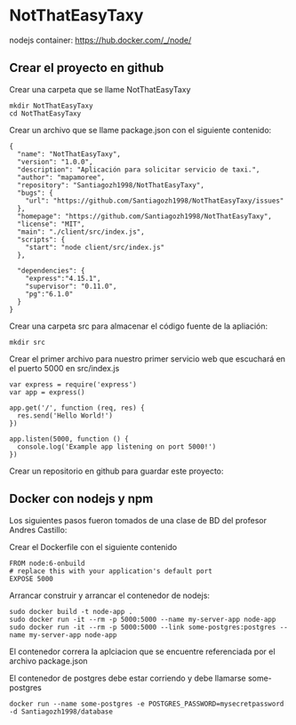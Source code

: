 # NotThatEasyTaxy

nodejs container: https://hub.docker.com/_/node/

## Crear el proyecto en github

Crear una carpeta que se llame NotThatEasyTaxy
```
mkdir NotThatEasyTaxy
cd NotThatEasyTaxy
```



Crear un archivo que se llame package.json con el siguiente contenido:

```
{
  "name": "NotThatEasyTaxy",
  "version": "1.0.0",
  "description": "Aplicación para solicitar servicio de taxi.",
  "author": "mapamoree",
  "repository": "Santiagozh1998/NotThatEasyTaxy",
  "bugs": {
    "url": "https://github.com/Santiagozh1998/NotThatEasyTaxy/issues"
  },
  "homepage": "https://github.com/Santiagozh1998/NotThatEasyTaxy",
  "license": "MIT",
  "main": "./client/src/index.js",
  "scripts": {
    "start": "node client/src/index.js"
  },

  "dependencies": {
    "express":"4.15.1",
    "supervisor": "0.11.0",
    "pg":"6.1.0"
  }
}
```
Crear una carpeta src para almacenar el código fuente de la apliación:
```
mkdir src
```
Crear el primer archivo para nuestro primer servicio web que escuchará en el puerto 5000 en src/index.js
```
var express = require('express')
var app = express()

app.get('/', function (req, res) {
  res.send('Hello World!')
})

app.listen(5000, function () {
  console.log('Example app listening on port 5000!')
})
```

Crear un repositorio en github para guardar este proyecto:


## Docker con nodejs y npm

Los siguientes pasos fueron tomados de una clase de BD del profesor Andres Castillo:

Crear el Dockerfile con el siguiente contenido

```
FROM node:6-onbuild
# replace this with your application's default port
EXPOSE 5000
```
Arrancar construir y arrancar el contenedor de nodejs:

```
sudo docker build -t node-app .
sudo docker run -it --rm -p 5000:5000 --name my-server-app node-app
sudo docker run -it --rm -p 5000:5000 --link some-postgres:postgres --name my-server-app node-app
```
El contenedor correra la aplciacion que se encuentre referenciada por el archivo package.json

El contenedor de postgres debe estar corriendo y debe llamarse some-postgres

```
docker run --name some-postgres -e POSTGRES_PASSWORD=mysecretpassword -d Santiagozh1998/database
```
